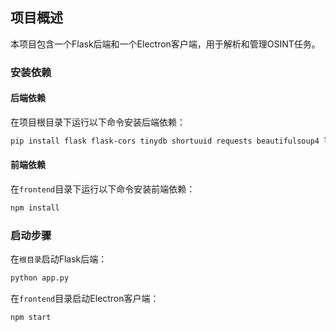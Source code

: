 ## 项目概述
本项目包含一个Flask后端和一个Electron客户端，用于解析和管理OSINT任务。

### 安装依赖

#### 后端依赖
在项目根目录下运行以下命令安装后端依赖：
```bash
pip install flask flask-cors tinydb shortuuid requests beautifulsoup4 lxml pandas apscheduler
```

#### 前端依赖
在`frontend`目录下运行以下命令安装前端依赖：
```bash
npm install
```

### 启动步骤
在`根目录`启动Flask后端：

```bash
python app.py
```
在`frontend`目录启动Electron客户端：


```bash
npm start
```